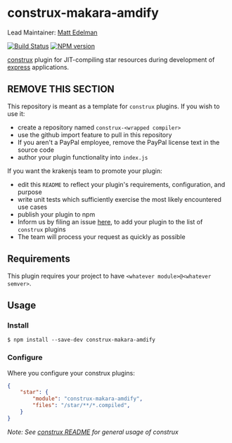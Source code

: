 # construx-makara-amdify

Lead Maintainer: [Matt Edelman](https://github.com/grawk)

[![Build Status](https://travis-ci.org/krakenjs/construx-makara-amdify.svg?branch=master)](https://travis-ci.org/krakenjs/construx-makara-amdify)
[![NPM version](https://badge.fury.io/js/construx-makara-amdify.png)](http://badge.fury.io/js/construx-makara-amdify)

[construx](https://github.com/krakenjs/construx) plugin for JIT-compiling star resources during development of [express](http://expressjs.com/) applications.

## REMOVE THIS SECTION

This repository is meant as a template for `construx` plugins. If you wish to use it:
* create a repository named `construx-<wrapped compiler>`
* use the github import feature to pull in this repository
* If you aren't a PayPal employee, remove the PayPal license text in the source code
* author your plugin functionality into `index.js`

If you want the krakenjs team to promote your plugin:
* edit this `README` to reflect your plugin's requirements, configuration, and purpose
* write unit tests which sufficiently exercise the most likely encountered use cases
* publish your plugin to npm
* Inform us by filing an issue [here](https://github.com/krakenjs/construx/issues), to add your plugin to the list of `construx` plugins
* The team will process your request as quickly as possible

## Requirements

This plugin requires your project to have `<whatever module>@<whatever semver>`.

## Usage

### Install

```shell
$ npm install --save-dev construx-makara-amdify
```

### Configure

Where you configure your construx plugins:

```json
{
    "star": {
        "module": "construx-makara-amdify",
        "files": "/star/**/*.compiled",
    }
}
```

_Note: See [construx README](https://github.com/krakenjs/construx/blob/master/README.md) for general usage of construx_

